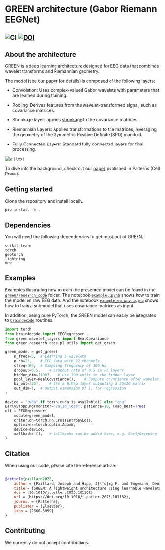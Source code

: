 # GREEN architecture (Gabor Riemann EEGNet)
![CI](https://github.com/Roche/neuro-green/actions/workflows/lint_and_test.yaml/badge.svg)
[![DOI](https://zenodo.org/badge/795238657.svg)](https://doi.org/10.5281/zenodo.14597453)
---

## About the architecture

GREEN is a deep learning architecture designed for EEG data that combines wavelet transforms and Riemannian geometry.

The model (see our [paper](https://doi.org/10.1016/j.patter.2025.101182) for details) is composed of the following layers:

 - Convolution: Uses complex-valued Gabor wavelets with parameters that are learned during training. 

 - Pooling: Derives features from the wavelet-transformed signal, such as covariance matrices.

 - Shrinkage layer: applies [shrinkage](https://scikit-learn.org/1.5/modules/covariance.html#basic-shrinkage) to the covariance matrices.

 - Riemannian Layers: Applies transformations to the matrices, leveraging the geometry of the Symmetric Positive Definite (SPD) manifold.

 - Fully Connected Layers: Standard fully connected layers for final processing.

![alt text](assets/concept_figure.png)

To dive into the background, check out our [paper](https://doi.org/10.1016/j.patter.2025.101182) published in Patterns (Cell Press).

## Getting started
Clone the repository and install locally.

```
pip install -e .
```

## Dependencies 

You will need the following dependencies to get most out of GREEN.

```
scikit-learn
torch
geotorch
lightning
mne
```

## Examples

Examples illustrating how to train the presented model can be found in the [`green/research_code`](https://github.com/Roche/neuro-green/tree/main/green/research_code) folder. The notebook [`example.ipynb`](https://github.com/Roche/neuro-green/blob/main/green/research_code/example.ipynb) shows how to train the model on raw EEG data. And the notebook [`example_wo_wav.ipynb`](https://github.com/Roche/neuro-green/blob/main/green/research_code/example_wo_wav.ipynb) shows how to train a submodel that uses covariance matrices as input. 

In addition, being pure PyTorch, the GREEN model can easily be integrated to [`braindecode`](https://braindecode.org/stable/index.html) routines. 

```python
import torch
from braindecode import EEGRegressor
from green.wavelet_layers import RealCovariance
from green.research_code.pl_utils import get_green

green_model = get_green(
	n_freqs=5,	# Learning 5 wavelets
	n_ch=22,	# EEG data with 22 channels
	sfreq=100,	# Sampling frequency of 100 Hz
	dropout=0.5,	# Dropout rate of 0.5 in FC layers
	hidden_dim=[100],	# Use 100 units in the hidden layer
	pool_layer=RealCovariance(),	# Compute covariance after wavelet transform
	bi_out=[20],	# Use a BiMap layer outputing a 20x20 matrix
	out_dim=1,	# Output dimension of 1, for regression
)

device = "cuda" if torch.cuda.is_available() else "cpu"
EarlyStopping(monitor="valid_loss", patience=10, load_best=True)
clf = EEGRegressor(
	module=green_model,
	criterion=torch.nn.CrossEntropyLoss,
	optimizer=torch.optim.AdamW,
	device=device,
	callbacks=[],	# Callbacks can be added here, e.g. EarlyStopping
)
```

## Citation
When using our code, please cite the reference article:

``` bibtex

@article{paillard2025,
    author = {Paillard, Joseph and Hipp, J{\"o}rg F. and Engemann, Denis A.},
    title = {GREEN: A lightweight architecture using learnable wavelets and Riemannian geometry for biomarker exploration with EEG signals},
    doi = {10.1016/j.patter.2025.101182},
    url = {https://doi.org/10.1016/j.patter.2025.101182},
    journal = {Patterns},
    publisher = {Elsevier},
    isbn = {2666-3899}
}
```

## Contributing

We currently do not accept contributions.
